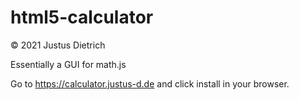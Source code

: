 # html5-calculator
&copy; 2021 Justus Dietrich

Essentially a GUI for math.js

Go to https://calculator.justus-d.de and click install in your browser.
